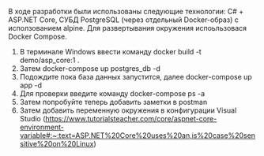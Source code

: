 В ходе разработки были использованы следующие технологии: C# + ASP.NET Core, СУБД PostgreSQL (через отдельный Docker-образ) с исползованием alpine. 
Для развертывания окружения испоьльзовася Docker Compose.

1. В терминале Windows ввести команду docker build -t demo/asp_core:1 .
2. Затем docker-compose up postgres_db -d
3. Подождите пока база данных запустится, далее docker-compose up app -d
4. Для проверки введите команду docker-compose ps -a
5. Затем попробуйте теперь добавить заметки в postman
6. Затем добавить переменную окружения в конфигурации Visual Studio (https://www.tutorialsteacher.com/core/aspnet-core-environment-variable#:~:text=ASP.NET%20Core%20uses%20an,is%20case%20sensitive%20on%20Linux)
